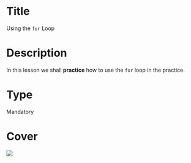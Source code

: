 # Title
Using the `for` Loop

# Description
In this lesson we shall **practice** how to use the `for` loop in the practice.

# Type
Mandatory

# Cover
![](img/lesson-cover.png)
